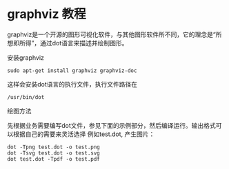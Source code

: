# graphviz 教程

graphviz是一个开源的图形可视化软件，与其他图形软件所不同，它的理念是“所想即所得”，通过dot语言来描述并绘制图形。

安装graphviz 

```shell
sudo apt-get install graphviz graphviz-doc
```

这样会安装dot语言的执行文件，执行文件路径在

```shell
/usr/bin/dot
```

绘图方法

先根据业务需要编写dot文件，参见下面的示例部分，然后编译运行。输出格式可以根据自己的需要来灵活选择
例如test.dot, 产生图片：

```shell
dot -Tpng test.dot -o test.png
dot -Tsvg test.dot -o test.svg
dot test.dot -Tpdf -o test.pdf
```

